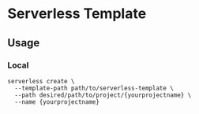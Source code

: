 # Serverless Template

## Usage

### Local

```
serverless create \
  --template-path path/to/serverless-template \
  --path desired/path/to/project/{yourprojectname} \
  --name {yourprojectname}
```
